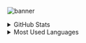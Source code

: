![banner](https://i.morioh.com/2019/10/30/a68bbc1bd104.jpg)
<details>
  <summary>GitHub Stats</summary>
  <img align="left" alt="Zahra Kiaheyraty
 GitHub Stats" src="https://github-readme-stats.vercel.app/api?username=zahrakiaheyraty1&show_icons=true&hide_border=true" />
</details>
<details>
  <summary>Most Used Languages</summary>
  <img align="left" alt="Zahra Kiaheyraty GitHub Top Languages" src="https://github-readme-stats.vercel.app/api/top-langs/?username=zahrakiaheyraty1&hide_border=true" />
</details>

